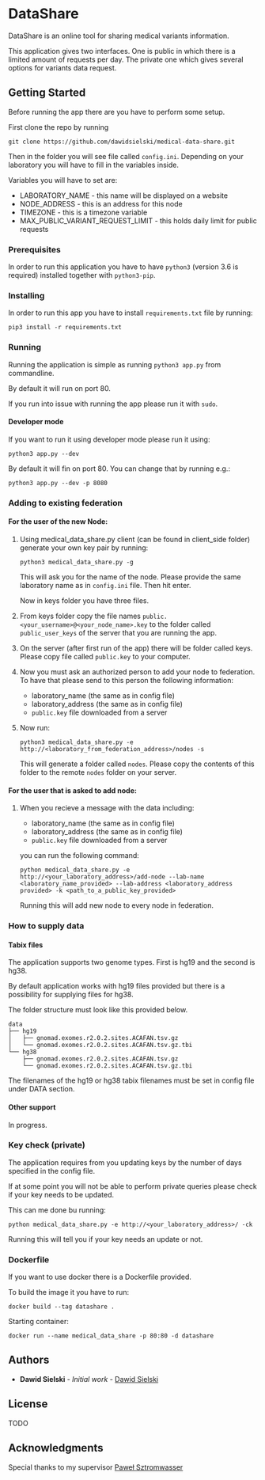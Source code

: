 # DataShare

DataShare is an online tool for sharing medical variants information.

This application gives two interfaces. One is public in which there is a limited amount of requests per day.
The private one which gives several options for variants data request.

## Getting Started

Before running the app there are you have to perform some setup.

First clone the repo by running
 ```
 git clone https://github.com/dawidsielski/medical-data-share.git
 ```
Then in the folder you will see file called `config.ini`. 
Depending on your laboratory you will have to fill in the variables inside.

Variables you will have to set are:
* LABORATORY_NAME - this name will be displayed on a website
* NODE_ADDRESS - this is an address for this node
* TIMEZONE - this is a timezone variable
* MAX_PUBLIC_VARIANT_REQUEST_LIMIT - this holds daily limit for public requests

### Prerequisites

In order to run this application you have to have `python3` (version 3.6 is required) installed together with `python3-pip`.

### Installing

In order to run this app you have to install `requirements.txt` file by running:
```
pip3 install -r requirements.txt
```

### Running

Running the application is simple as running `python3 app.py` from commandline.

By default it will run on port 80.

If you run into issue with running the app please run it with `sudo`.

#### Developer mode
If you want to run it using developer mode please run it using:
```
python3 app.py --dev
```
By default it will fin on port 80. You can change that by running e.g.:
```
python3 app.py --dev -p 8080
```

### Adding to existing federation

#### For the user of the new Node:
1. Using medical_data_share.py client (can be found in client_side folder) generate your own key pair by running:
   ```
   python3 medical_data_share.py -g
   ```
   This will ask you for the name of the node. Please provide the same laboratory name as in `config.ini` file. Then hit enter.

   Now in keys folder you have three files.

2. From keys folder copy the file names `public.<your_username>@<your_node_name>.key` to the folder called `public_user_keys` of the server that you are running the app.

3. On the server (after first run of the app) there will be folder called keys. Please copy file called `public.key` to your computer.

4. Now you must ask an authorized person to add your node to federation. To have that please send to this person the following information:
    * laboratory_name (the same as in config file)
    * laboratory_address (the same as in config file)
    * `public.key` file downloaded from a server

5. Now run:
   ```
   python3 medical_data_share.py -e http://<laboratory_from_federation_address>/nodes -s
   ```

   This will generate a folder called `nodes`. Please copy the contents of this folder to the remote `nodes` folder on your server.


#### For the user that is asked to add node:
1. When you recieve a message with the data including:
   * laboratory_name (the same as in config file)
   * laboratory_address (the same as in config file)
   * `public.key` file downloaded from a server
   
   you can run the following command:
   ```
   python medical_data_share.py -e http://<your_laboratory_address>/add-node --lab-name <laboratory_name_provided> --lab-address <laboratory_address provided> -k <path_to_a_public_key_provided>
   ```
   Running this will add new node to every node in federation.

### How to supply data

#### Tabix files
The application supports two genome types. First is hg19 and the second is hg38.

By default application works with hg19 files provided but there is a possibility for supplying files for hg38.

The folder structure must look like this provided below. 

```
data
├── hg19
│   ├── gnomad.exomes.r2.0.2.sites.ACAFAN.tsv.gz
│   └── gnomad.exomes.r2.0.2.sites.ACAFAN.tsv.gz.tbi
└── hg38
    ├── gnomad.exomes.r2.0.2.sites.ACAFAN.tsv.gz
    └── gnomad.exomes.r2.0.2.sites.ACAFAN.tsv.gz.tbi
```

The filenames of the hg19 or hg38 tabix filenames must be set in config file under DATA section.

#### Other support
In progress.

### Key check (private)

The application requires from you updating keys by the number of days specified in the config file.

If at some point you will not be able to perform private queries please check if your key needs to be updated.

This can me done bu running:
```
python medical_data_share.py -e http://<your_laboratory_address>/ -ck
```
Running this will tell you if your key needs an update or not.



### Dockerfile

If you want to use docker there is a Dockerfile provided.

To build the image it you have to run:
```
docker build --tag datashare .
```

Starting container:
```
docker run --name medical_data_share -p 80:80 -d datashare
```

## Authors

* **Dawid Sielski** - *Initial work* - [Dawid Sielski](https://github.com/dawidsielski)

## License

TODO

## Acknowledgments

Special thanks to my supervisor [Paweł Sztromwasser](https://github.com/seru71)